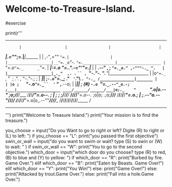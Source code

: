 # Welcome-to-Treasure-Island.
#exercise

print(r'''
*******************************************************************************
          |                   |                  |                     |
 _________|________________.=""_;=.______________|_____________________|_______
|                   |  ,-"_,=""     `"=.|                  |
|___________________|__"=._o`"-._        `"=.______________|___________________
          |                `"=._o`"=._      _`"=._                     |
 _________|_____________________:=._o "=._."_.-="'"=.__________________|_______
|                   |    __.--" , ; `"=._o." ,-"""-._ ".   |
|___________________|_._"  ,. .` ` `` ,  `"-._"-._   ". '__|___________________
          |           |o`"=._` , "` `; .". ,  "-._"-._; ;              |
 _________|___________| ;`-.o`"=._; ." ` '`."\ ` . "-._ /_______________|_______
|                   | |o ;    `"-.o`"=._``  '` " ,__.--o;   |
|___________________|_| ;     (#) `-.o `"=.`_.--"_o.-; ;___|___________________
____/______/______/___|o;._    "      `".o|o_.--"    ;o;____/______/______/____
/______/______/______/_"=._o--._        ; | ;        ; ;/______/______/______/_
____/______/______/______/__"=._o--._   ;o|o;     _._;o;____/______/______/____
/______/______/______/______/____"=._o._; | ;_.--"o.--"_/______/______/______/_
____/______/______/______/______/_____"=.o|o_.--""___/______/______/______/____
/______/______/______/______/______/______/______/______/______/______/_____ /
*******************************************************************************
''')
print("Welcome to Treasure Island.")
print("Your mission is to find the treasure.")

you_choose = input("Do you Want to go to right or left? Digite (R) to right or (L) to left: ")
if you_choose == "L":
    print("you passed the first objective")
    swin_or_wall = input("do you want to swim or wait? type (S) to swin or (W) to wait: " )
    if swin_or_wall == "W":
        print("You to go to the second objective.")
        which_door = input("which door do you choose? type (R) to red, (B) to blue and (Y) to yellow: ")
        if which_door == "R":
            print("Burbed by fire. Game Over.")
        elif which_door == "B":
            print("Eaten by Beasts. Game Over!")
        elif which_door == "Y":
            print("You Win!")
        else:
            print("Game Over!")
    else:
        print("Attacked by trout.Game Over.")
else:
    print("Fall into a hole.Game Over.")
